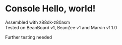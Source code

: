 # Console Hello, world!
Assembled with z88dk-z80asm  
Tested on BeanBoard v1, BeanZee v1 and Marvin v1.1.0  

Further testing needed